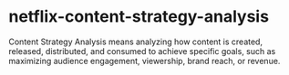 # netflix-content-strategy-analysis
Content Strategy Analysis means analyzing how content is created, released, distributed, and consumed to achieve specific goals, such as maximizing audience engagement, viewership, brand reach, or revenue.
